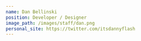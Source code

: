 ```yaml
---
name: Dan Bellinski
position: Developer / Designer
image_path: /images/staff/dan.png
personal_site: https://twitter.com/itsdannyflash
---
```

